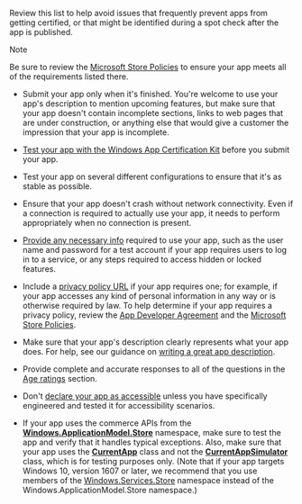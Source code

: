 Review this list to help avoid issues that frequently prevent apps from getting certified, or that might be identified during a spot check after the app is published.

> [!NOTE]
> Be sure to review the [Microsoft Store Policies](/windows/uwp/publish/store-policies.md) to ensure your app meets all of the requirements listed there.

- Submit your app only when it's finished. You're welcome to use your app's description to mention upcoming features, but make sure that your app doesn't contain incomplete sections, links to web pages that are under construction, or anything else that would give a customer the impression that your app is incomplete.

- [Test your app with the Windows App Certification Kit](/windows/uwp/debug-test-perf/windows-app-certification-kit) before you submit your app.

- Test your app on several different configurations to ensure that it's as stable as possible.

- Ensure that your app doesn't crash without network connectivity. Even if a connection is required to actually use your app, it needs to perform appropriately when no connection is present.

- [Provide any necessary info](../../../apps/publish/publish-your-app/notes-for-certification.md) required to use your app, such as the user name and password for a test account if your app requires users to log in to a service, or any steps required to access hidden or locked features.

- Include a [privacy policy URL](../../../apps/publish/publish-your-app/enter-app-properties.md#privacy-policy-url) if your app requires one; for example, if your app accesses any kind of personal information in any way or is otherwise required by law. To help determine if your app requires a privacy policy, review the [App Developer Agreement](/legal/windows/agreements/app-developer-agreement) and the [Microsoft Store Policies](/windows/uwp/publish/store-policies.md).

- Make sure that your app's description clearly represents what your app does. For help, see our guidance on [writing a great app description](../../../apps/publish/publish-your-app/write-great-app-description.md).

- Provide complete and accurate responses to all of the questions in the [Age ratings](../../../apps/publish/publish-your-app/age-ratings.md) section.

- Don't [declare your app as accessible](../../../apps/publish/publish-your-app/product-declarations.md#this-app-has-been-tested-to-meet-accessibility-guidelines) unless you have specifically engineered and tested it for accessibility scenarios.

- If your app uses the commerce APIs from the [**Windows.ApplicationModel.Store**](/windows/uwp/api/Windows.ApplicationModel.Store) namespace, make sure to test the app and verify that it handles typical exceptions. Also, make sure that your app uses the [**CurrentApp**](/windows/uwp/api/Windows.ApplicationModel.Store.CurrentApp) class and not the [**CurrentAppSimulator**](/windows/uwp/api/Windows.ApplicationModel.Store.CurrentAppSimulator) class, which is for testing purposes only. (Note that if your app targets Windows 10, version 1607 or later, we recommend that you use members of the [Windows.Services.Store](/windows/uwp/api/windows.services.store) namespace instead of the Windows.ApplicationModel.Store namespace.)
